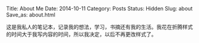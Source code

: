 Title: About Me
Date: 2014-10-11
Category: Posts
Status: Hidden
Slug: about
Save_as: about.html

这是我私人的笔记本，记录我的想法，学习，书摘还有我的生活。我花在折腾样式的时间大于我写内容的时间，所以我决定，以后不再更改样式了。
<!--
<i class="material-icons">cake</i>
<i class="icon ion-social-tux"></i>
-->
